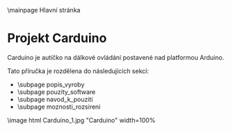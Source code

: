 \mainpage Hlavní stránka

# Projekt Carduino

Carduino je autíčko na dálkové ovládání postavené nad platformou Arduino.

Tato příručka je rozdělena do následujících sekcí:
- \subpage popis_vyroby
- \subpage pouzity_software
- \subpage navod_k_pouziti
- \subpage moznosti_rozsireni

\image html Carduino_1.jpg "Carduino" width=100%
